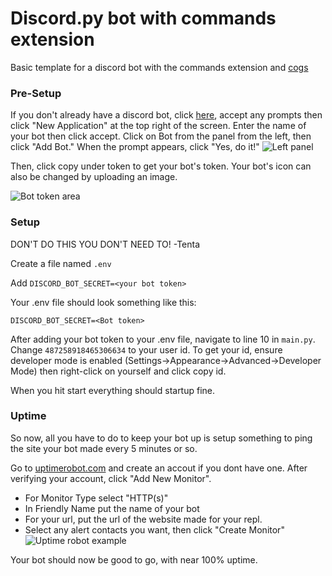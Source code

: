 # Discord.py bot with commands extension

Basic template for a discord bot with the commands extension and [cogs](https://discordpy.readthedocs.io/en/latest/ext/commands/cogs.html)

### Pre-Setup

If you don't already have a discord bot, click [here](https://discordapp.com/developers/), accept any prompts then click "New Application" at the top right of the screen.  Enter the name of your bot then click accept.  Click on Bot from the panel from the left, then click "Add Bot."  When the prompt appears, click "Yes, do it!" 
![Left panel](https://i.imgur.com/hECJYWK.png)

Then, click copy under token to get your bot's token. Your bot's icon can also be changed by uploading an image.

![Bot token area](https://i.imgur.com/da0ktMC.png)

### Setup

DON'T DO THIS YOU DON'T NEED TO! -Tenta

Create a file named `.env`

Add `DISCORD_BOT_SECRET=<your bot token>`

Your .env file should look something like this:

```
DISCORD_BOT_SECRET=<Bot token>
```

After adding your bot token to your .env file, navigate to line 10 in `main.py`. Change  `487258918465306634` to your user id. To get your id, ensure developer mode is enabled (Settings->Appearance->Advanced->Developer Mode) then right-click on yourself and click copy id.

When you hit start everything should startup fine.

### Uptime

So now, all you have to do to keep your bot up is setup something to ping the site your bot made every 5 minutes or so.

Go to [uptimerobot.com](https://uptimerobot.com/) and create an accout if you dont have one.  After verifying your account, click "Add New Monitor".

+ For Monitor Type select "HTTP(s)"
+ In Friendly Name put the name of your bot
+ For your url, put the url of the website made for your repl.
+ Select any alert contacts you want, then click "Create Monitor" 
![Uptime robot example](https://i.imgur.com/Qd9LXEy.png)

Your bot should now be good to go, with near 100% uptime.




